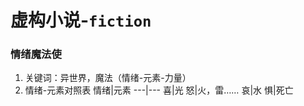 # 虚构小说-`fiction`

### 情绪魔法使
1. 关键词：异世界，魔法（情绪-元素-力量）
2. 情绪-元素对照表
情绪|元素
---|---
喜|光
怒|火，雷……
哀|水
惧|死亡


